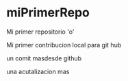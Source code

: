 # miPrimerRepo
Mi primer repositorio 'o'

Mi primer contribucion local para git hub

un comit masdesde github


una acutalizacion mas 
